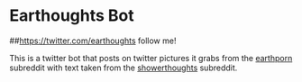 # Earthoughts Bot
##https://twitter.com/earthoughts follow me!

This is a twitter bot that posts on twitter pictures it grabs from the [earthporn](https://www.reddit.com/r/earthporn) subreddit with text taken from the [showerthoughts](https://www.reddit.com/r/showerthoughts) subreddit.
